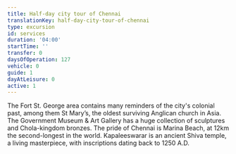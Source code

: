 ```yaml
---
title: Half-day city tour of Chennai
translationKey: half-day-city-tour-of-chennai
type: excursion
id: services
duration: '04:00'
startTime: ''
transfer: 0
daysOfOperation: 127
vehicle: 0
guide: 1
dayAtLeisure: 0
active: 1
---
```

The Fort St. George area contains many reminders of the city's colonial past, among them St Mary’s, the oldest surviving Anglican church in Asia. The Government Museum & Art Gallery has a huge collection of sculptures and Chola-kingdom bronzes. The pride of Chennai is Marina Beach, at 12km the second-longest in the world. Kapaleeswarar is an ancient Shiva temple, a living masterpiece, with inscriptions dating back to 1250 A.D.